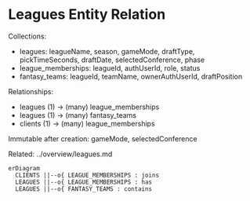 # Leagues Entity Relation

Collections:
- leagues: leagueName, season, gameMode, draftType, pickTimeSeconds, draftDate, selectedConference, phase
- league_memberships: leagueId, authUserId, role, status
- fantasy_teams: leagueId, teamName, ownerAuthUserId, draftPosition

Relationships:
- leagues (1) → (many) league_memberships
- leagues (1) → (many) fantasy_teams
- clients (1) → (many) league_memberships

Immutable after creation: gameMode, selectedConference

Related: ../overview/leagues.md

```mermaid
erDiagram
  CLIENTS ||--o{ LEAGUE_MEMBERSHIPS : joins
  LEAGUES ||--o{ LEAGUE_MEMBERSHIPS : has
  LEAGUES ||--o{ FANTASY_TEAMS : contains
```


